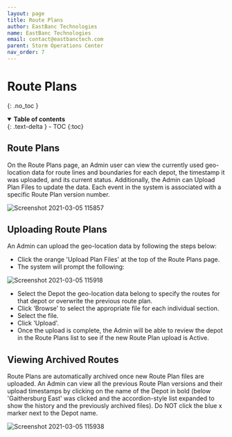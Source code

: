 ```yaml
---
layout: page
title: Route Plans
author: EastBanc Technologies
name: EastBanc Technologies
email: contact@eastbanctech.com
parent: Storm Operations Center
nav_order: 7
---
```


# Route Plans
{: .no_toc }

<details open markdown="block">
  <summary>
    <b>Table of contents</b>
  </summary>
  {: .text-delta }
- TOC
{:toc}
</details>

## Route Plans <a name="-Route-Plans"></a>

On the Route Plans page, an Admin user can view the currently used geo-location data for route lines and boundaries for each depot, the timestamp it was uploaded, and its current status. Additionally, the Admin can Upload Plan Files to update the data. Each event in the system is associated with a specific Route Plan version number. 

![Screenshot 2021-03-05 115857](https://user-images.githubusercontent.com/79857237/110148015-4de99c80-7daa-11eb-8612-592ec23cff7d.png)

## Uploading Route Plans <a name="-Uploading-Route-Plans"></a>

An Admin can upload the geo-location data by following the steps below:

* Click the orange 'Upload Plan Files' at the top of the Route Plans page.
* The system will prompt the following:

![Screenshot 2021-03-05 115918](https://user-images.githubusercontent.com/79857237/110148026-4fb36000-7daa-11eb-95d8-b16147770d16.png)

* Select the Depot the geo-location data belong to specify the routes for that depot or overwrite the previous route plan.
* Click 'Browse' to select the appropriate file for each individual section.
* Select the file.
* Click 'Upload'.
* Once the upload is complete, the  Admin will be able to review the depot in the Route Plans list to see if the new Route Plan upload is Active.

## Viewing Archived Routes <a name="-Viewing-Archived-Routes"></a>

Route Plans are automatically archived once new Route Plan files are uploaded. An Admin can view all the previous Route Plan versions and their upload timestamps by clicking on the name of the Depot in bold (below 'Gaithersburg East' was clicked and the accordion-style list expanded to show the history and the previously archived files). Do NOT click the blue x marker next to the Depot name.

![Screenshot 2021-03-05 115938](https://user-images.githubusercontent.com/79857237/110148031-517d2380-7daa-11eb-8e6e-b858218468b2.png)


